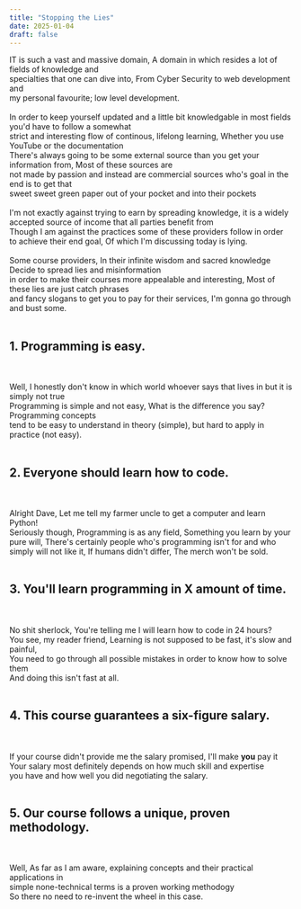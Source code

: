 ```yaml
---
title: "Stopping the Lies"
date: 2025-01-04
draft: false
---
```

IT is such a vast and massive domain, A domain in which resides a lot of fields of knowledge and <br> specialties that one can dive into, From Cyber Security to web development and <br> my personal favourite; low level development. <br> <br>
In order to keep yourself updated and a little bit knowledgable in most fields you'd have to follow a somewhat <br> strict and interesting flow of continous,  lifelong learning, Whether you use YouTube or the documentation <br> There's always going to be some external source than you get your information from, Most of these sources are <br> not made by passion and instead are commercial sources who's goal in the end is  to get that <br> sweet sweet green paper out of your pocket and into their pockets <br> <br>
I'm not exactly against trying to earn by spreading knowledge, it is a widely accepted source of income that all parties benefit from <br> Though I am against the practices some of these providers follow in order to achieve their end goal,  Of which I'm discussing today is lying. <br> <br>
Some course providers,  In their infinite wisdom and sacred knowledge Decide to spread lies and misinformation <br> in order to make their courses more appealable and interesting,  Most of these lies are just catch phrases <br> and fancy slogans to get you to pay for their services, I'm gonna go through and bust some. <br> <br>

## 1. Programming is easy.
<br><br> Well,   I honestly don't know in which world whoever says that lives in but it is simply not true <br> Programming is simple and not easy, What is the difference you say? Programming concepts <br>
tend to be easy to understand in theory (simple),  but hard to apply in practice (not easy). <br> <br>

## 2. Everyone should learn how to code.
<br><br> Alright Dave,  Let me tell my farmer uncle to get a computer and learn Python! <br>
Seriously though,  Programming is as any field,  Something you learn by your <br> pure will, There's certainly people who's programming isn't for and who <br> simply will not like it,  If humans didn't differ,  The merch won't be sold. <br> <br>

## 3. You'll learn programming in X amount of time.
<br><br> No shit sherlock,  You're telling me I will learn how to code in 24 hours? <br> You see,  my reader friend,  Learning is not supposed to be fast,  it's slow and painful, <br> 
You need to go through all possible mistakes in order to know how to solve them <br> And doing this isn't fast at all.<br><br>

## 4. This course guarantees a six-figure salary.

<br><br> If your course didn't provide me the salary promised,  I'll make **you** pay it <br> Your salary most definitely depends on how much skill and expertise <br> you have and how well you did negotiating the salary.<br><br>

## 5. Our course follows a unique, proven methodology.

<br><br> Well,   As far as I am aware,  explaining concepts and their practical applications in <br> simple none-technical terms is a proven working methodogy <br> So there no need to re-invent the wheel in this case.